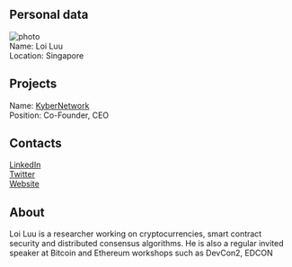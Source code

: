 ## Personal data
![ photo](photo/)  
Name: Loi Luu   
Location: Singapore
## Projects 
Name: [KyberNetwork](../projects/kybernetwork.md)  
Position: Co-Founder, CEO 
## Contacts
[LinkedIn](https://www.linkedin.com/in/loiluu/)  
[Twitter](https://twitter.com/loi_luu)  
[Website](https://www.comp.nus.edu.sg/~loiluu/)
## About
Loi Luu is a researcher working on cryptocurrencies, smart contract security and distributed consensus algorithms. He is also a regular invited speaker at Bitcoin and Ethereum workshops such as DevCon2, EDCON 
